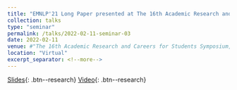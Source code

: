 ```yaml
---
title: "EMNLP'21 Long Paper presented at The 16th Academic Research and Careers for Students Symposium, ARCS 2022"
collection: talks
type: "seminar"
permalink: /talks/2022-02-11-seminar-03
date: 2022-02-11
venue: #"The 16th Academic Research and Careers for Students Symposium, ARCS 2022"
location: "Virtual"
excerpt_separator: <!--more-->
---
```


<!--more-->
[Slides](https://docs.google.com/presentation/d/e/2PACX-1vS_S0kSO5zze_gabGPnHZJsbjVQK0E3y8I0wk4DLC0BBj_07Wj9b0Ud2tkgEUJ96ASWL4X85fYDWirw/pub?start=false&loop=false&delayms=5000){: .btn--research} [Video](https://youtu.be/8bORBhTDENw){: .btn--research}
